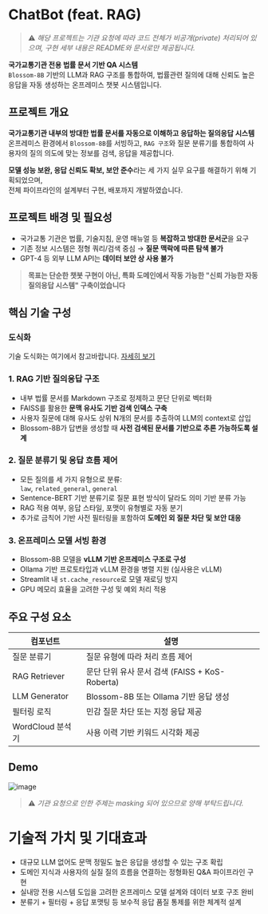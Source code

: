 # ChatBot (feat. RAG)

> ⚠️ *해당 프로젝트는 기관 요청에 따라 코드 전체가 비공개(private) 처리되어 있으며, 구현 세부 내용은 README와 문서로만 제공됩니다.*

**국가교통기관 전용 법률 문서 기반 QA 시스템**  
`Blossom-8B` 기반의 LLM과 RAG 구조를 통합하여, 법률관련 질의에 대해 신뢰도 높은 응답을 자동 생성하는 온프레미스 챗봇 시스템입니다.


## 프로젝트 개요

**국가교통기관 내부의 방대한 법률 문서를 자동으로 이해하고 응답하는 질의응답 시스템** 
온프레미스 환경에서 `Blossom-8B`를 서빙하고, `RAG 구조`와 질문 분류기를 통합하여 사용자의 질의 의도에 맞는 정보를 검색, 응답을 제공합니다.

**모델 성능 보완, 응답 신뢰도 확보, 보안 준수**라는 세 가지 실무 요구를 해결하기 위해 기획되었으며,  
전체 파이프라인의 설계부터 구현, 배포까지 개발하였습니다.

## 프로젝트 배경 및 필요성

- 국가교통 기관은 법률, 기술지침, 운영 매뉴얼 등 **복잡하고 방대한 문서군**을 요구
- 기존 정보 시스템은 정형 쿼리/검색 중심 → **질문 맥락에 따른 탐색 불가**
- GPT-4 등 외부 LLM API는 **데이터 보안 상 사용 불가**

> **목표는 단순한 챗봇 구현이 아닌, 특화 도메인에서 작동 가능한 "신뢰 가능한 자동 질의응답 시스템" 구축이었습니다**

## 핵심 기술 구성

### 도식화
기술 도식화는 여기에서 참고바랍니다. [자세히 보기](Rail_GPT.pdf)

### 1. RAG 기반 질의응답 구조

- 내부 법률 문서를 Markdown 구조로 정제하고 문단 단위로 벡터화
- FAISS를 활용한 **문맥 유사도 기반 검색 인덱스 구축**
- 사용자 질문에 대해 유사도 상위 N개의 문서를 추출하여 LLM의 context로 삽입
- Blossom-8B가 답변을 생성할 때 **사전 검색된 문서를 기반으로 추론 가능하도록 설계**

### 2. 질문 분류기 및 응답 흐름 제어

- 모든 질의를 세 가지 유형으로 분류:  
  `law`, `related_general`, `general`
- Sentence-BERT 기반 분류기로 질문 표현 방식이 달라도 의미 기반 분류 가능
- RAG 적용 여부, 응답 스타일, 포맷이 유형별로 자동 분기
- 추가로 금칙어 기반 사전 필터링을 포함하여 **도메인 외 질문 차단 및 보안 대응**

### 3. 온프레미스 모델 서빙 환경

- Blossom-8B 모델을 **vLLM 기반 온프레미스 구조로 구성**
- Ollama 기반 프로토타입과 vLLM 환경을 병렬 지원 (실사용은 vLLM)
- Streamlit 내 `st.cache_resource`로 모델 재로딩 방지
- GPU 메모리 효율을 고려한 구성 및 예외 처리 적용


## 주요 구성 요소

| 컴포넌트 | 설명 |
|----------|------|
| 질문 분류기 | 질문 유형에 따라 처리 흐름 제어 |
| RAG Retriever | 문단 단위 유사 문서 검색 (FAISS + KoS-Roberta) |
| LLM Generator | Blossom-8B 또는 Ollama 기반 응답 생성 |
| 필터링 로직 | 민감 질문 차단 또는 지정 응답 제공 |
| WordCloud 분석기 | 사용 이력 기반 키워드 시각화 제공 |


## Demo
![image](https://github.com/user-attachments/assets/8a89ef15-dbee-4a86-bcdf-91affb3bb3b1)

> ⚠️ *기관 요청으로 인한 주제는 masking 되어 있으므로 양해 부탁드립니다.*

# 기술적 가치 및 기대효과

- 대규모 LLM 없어도 문맥 정밀도 높은 응답을 생성할 수 있는 구조 확립
- 도메인 지식과 사용자의 실질 질의 흐름을 연결하는 정형화된 Q&A 파이프라인 구현
- 실내망 전용 시스템 도입을 고려한 온프레미스 모델 설계와 데이터 보호 구조 완비
- 분류기 + 필터링 + 응답 포맷팅 등 보수적 응답 품질 통제를 위한 체계적 설계


